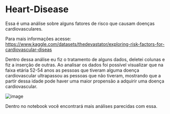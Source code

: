 # Heart-Disease

Essa é uma análise sobre alguns fatores de risco que causam doenças cardiovasculares.

Para mais informações acesse: https://www.kaggle.com/datasets/thedevastator/exploring-risk-factors-for-cardiovascular-diseas

Dentro dessa análise eu fiz o tratamento de alguns dados, deletei colunas e fiz a inserção de outras.
Ao analisar os dados foi possível visualizar que na faixa etária 52-54 anos as pessoas que tiveram alguma doença cardiovascular ultrapassou as pessoas que não tiveram, mostrando que a partir dessa idade pode haver uma maior propensão a adquirir uma doença cardiovascular. 

![image](https://github.com/Staaks77/Heart-Disease/assets/109167350/e8041178-78d6-414d-822d-a3bf9a5ba2fa)

Dentro no notebook você encontrará mais análises parecidas com essa.
